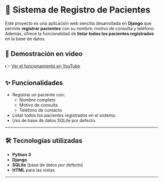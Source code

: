 # 🏥 Sistema de Registro de Pacientes

Este proyecto es una aplicación web sencilla desarrollada en **Django** que permite **registrar pacientes** con su nombre, motivo de consulta y teléfono. Además, ofrece la funcionalidad de **listar todos los pacientes registrados** en la base de datos.


## 🎥 Demostración en video
👉 [Ver el funcionamiento en YouTube](https://www.youtube.com/shorts/rKiPkd3eoNc)



## ✨ Funcionalidades
- Registrar un paciente con:
  - Nombre completo
  - Motivo de consulta
  - Teléfono de contacto
- Listar todos los pacientes registrados en el sistema.
- Uso de base de datos SQLite por defecto.

---

## 🛠️ Tecnologías utilizadas
- **Python 3**
- **Django**
- **SQLite** (base de datos por defecto)
- **HTML** para las vistas

---


